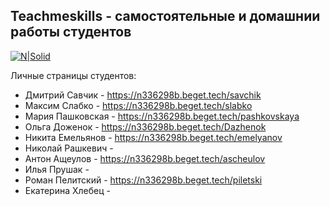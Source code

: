 Teachmeskills - самостоятельные и домашнии работы студентов
-----------

[![N|Solid](https://static.tildacdn.com/tild6431-3066-4264-b661-306535386264/logo.svg)](https://nodesource.com/products/nsolid)

Личные страницы студентов:
 * Дмитрий Савчик  - https://n336298b.beget.tech/savchik
 * Максим Слабко - https://n336298b.beget.tech/slabko
 * Мария Пашковская - https://n336298b.beget.tech/pashkovskaya
 * Ольга Доженок - https://n336298b.beget.tech/Dazhenok
 * Никита Емельянов - https://n336298b.beget.tech/emelyanov
 * Николай Рашкевич - 
 * Антон Ащеулов - https://n336298b.beget.tech/ascheulov
 * Илья Прушак - 
 * Роман Пелитский - https://n336298b.beget.tech/piletski
 * Екатерина Хлебец - 